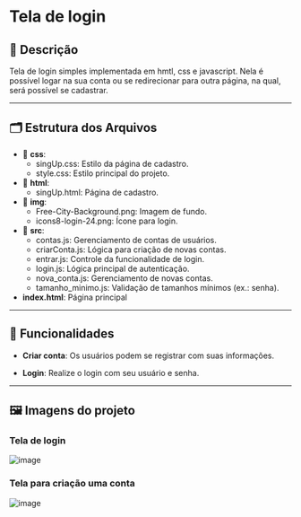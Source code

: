 # Tela de login

## 📄 Descrição
Tela de login simples implementada em hmtl, css e javascript. Nela é possível logar na sua conta ou se redirecionar para outra página, na qual, será possível se cadastrar.

---

## 🗂️ Estrutura dos Arquivos

- 📁 **css**:
   - singUp.css: Estilo da página de cadastro.
   - style.css: Estilo principal do projeto.
- 📁 **html**:
   - singUp.html: Página de cadastro.
- 📁 **img**:
   - Free-City-Background.png: Imagem de fundo.
   - icons8-login-24.png: Ícone para login.
- 📁 **src**:
   - contas.js: Gerenciamento de contas de usuários.
   - criarConta.js: Lógica para criação de novas contas.
   - entrar.js: Controle da funcionalidade de login.
   - login.js: Lógica principal de autenticação.
   - nova_conta.js: Gerenciamento de novas contas.
   - tamanho_minimo.js: Validação de tamanhos mínimos (ex.: senha).
- **index.html**: Página principal

---

## 🔧 Funcionalidades

- **Criar conta**: Os usuários podem se registrar com suas informações.

- **Login**: Realize o login com seu usuário e senha.

---


## 🖼️ Imagens do projeto

### Tela de login
![image](https://github.com/user-attachments/assets/a6874811-8dc3-4009-a92d-e06f23aaa996)

### Tela para criação uma conta
![image](https://github.com/user-attachments/assets/65d18945-c1d1-46b6-a79b-d64f4e87edb7)
